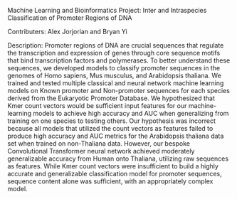 Machine Learning and Bioinformatics Project: Inter and Intraspecies Classification of Promoter Regions of DNA

Contributers: Alex Jorjorian and Bryan Yi

Description: Promoter regions of DNA are crucial sequences that regulate the transcription and expression of genes through core sequence motifs that bind transcription factors and 
polymerases. To better understand these sequences, we developed models to classify promoter sequences in the genomes of Homo sapiens, Mus musculus, and Arabidopsis thaliana. We trained and 
tested multiple classical and neural network machine learning models on Known promoter and Non-promoter sequences for each species derived from the Eukaryotic Promoter Database. We 
hypothesized that Kmer count vectors would be sufficient input features for our machine-learning models to achieve high accuracy and AUC when generalizing from training on one species to
testing others. Our hypothesis was incorrect because all models that utilized the count vectors as features failed to produce high accuracy and AUC metrics for the Arabidopsis thaliana data 
set when trained on non-Thaliana data. However, our bespoke Convolutional Transformer neural network achieved moderately generalizable accuracy from Human onto Thaliana, utilizing raw 
sequences as features. While Kmer count vectors were insufficient to build a highly accurate and generalizable classification model for promoter sequences, sequence content alone was 
sufficient, with an appropriately complex model. 


